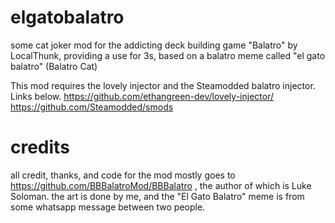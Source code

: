 # elgatobalatro
some cat joker mod for the addicting deck building game "Balatro" by LocalThunk, providing a use for 3s, based on a balatro meme called "el gato balatro" (Balatro Cat)

This mod requires the lovely injector and the Steamodded balatro injector.
Links below.
https://github.com/ethangreen-dev/lovely-injector/
https://github.com/Steamodded/smods

# credits
all credit, thanks, and code for the mod mostly goes to https://github.com/BBBalatroMod/BBBalatro , the author of which is Luke Soloman. the art is done by me, and the "El Gato Balatro" meme is from some whatsapp message between two people.
